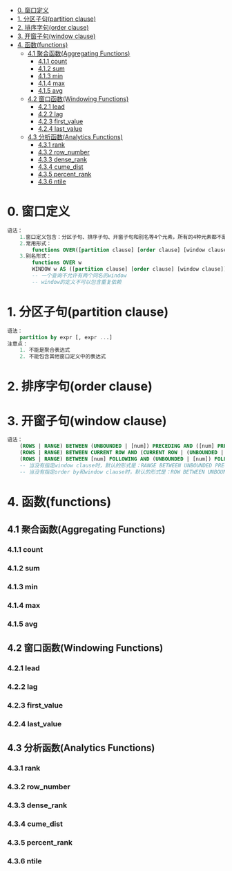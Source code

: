 <!-- TOC  -->
- [0. 窗口定义](#0-窗口定义)
- [1. 分区子句(partition clause)](#1-分区子句partition-clause)
- [2. 排序字句(order clause)](#2-排序字句order-clause)
- [3. 开窗子句(window clause)](#3-开窗子句window-clause)
- [4. 函数(functions)](#4-函数functions)
    - [4.1 聚合函数(Aggregating Functions)](#41-聚合函数aggregating-functions)
        - [4.1.1 count](#411-count)
        - [4.1.2 sum](#412-sum)
        - [4.1.3 min](#413-min)
        - [4.1.4 max](#414-max)
        - [4.1.5 avg](#415-avg)
    - [4.2 窗口函数(Windowing Functions)](#42-窗口函数windowing-functions)
        - [4.2.1 lead](#421-lead)
        - [4.2.2 lag](#422-lag)
        - [4.2.3 first\_value](#423-first_value)
        - [4.2.4 last\_value](#424-last_value)
    - [4.3 分析函数(Analytics Functions)](#43-分析函数analytics-functions)
        - [4.3.1 rank](#431-rank)
        - [4.3.2 row\_number](#432-row_number)
        - [4.3.3 dense\_rank](#433-dense_rank)
        - [4.3.4 cume\_dist](#434-cume_dist)
        - [4.3.5 percent\_rank](#435-percent_rank)
        - [4.3.6 ntile](#436-ntile)
<!-- /TOC -->
# 0. 窗口定义
```sql
语法：
    1.窗口定义包含：分区子句、排序子句、开窗子句和别名等4个元素，所有的4种元素都不是必须的
    2.常用形式：
        functions OVER([partition clause] [order clause] [window clause])
    3.别名形式：
        functions OVER w
        WINDOW w AS ([partition clause] [order clause] [window clause])
        -- 一个查询不允许有两个同名的window
        -- window的定义不可以包含重复依赖
```
# 1. 分区子句(partition clause)
```sql
语法：
    partition by expr [, expr ...]
注意点：
    1. 不能是聚合表达式
    2. 不能包含其他窗口定义中的表达式
```
# 2. 排序字句(order clause)
# 3. 开窗子句(window clause)
```sql
语法：
    (ROWS | RANGE) BETWEEN (UNBOUNDED | [num]) PRECEDING AND ([num] PRECEDING | CURRENT ROW | (UNBOUNDED | [num]) FOLLOWING)
    (ROWS | RANGE) BETWEEN CURRENT ROW AND (CURRENT ROW | (UNBOUNDED | [num]) FOLLOWING)
    (ROWS | RANGE) BETWEEN [num] FOLLOWING AND (UNBOUNDED | [num]) FOLLOWING
    -- 当没有指定window clause时，默认的形式是：RANGE BETWEEN UNBOUNDED PRECEDING AND CURRENT ROW
    -- 当没有指定order by和window clause时，默认的形式是：ROW BETWEEN UNBOUNDED PRECEDING AND UNBOUNDED FOLLOWING
```
# 4. 函数(functions)
## 4.1 聚合函数(Aggregating Functions)
### 4.1.1 count
### 4.1.2 sum
### 4.1.3 min
### 4.1.4 max
### 4.1.5 avg
## 4.2 窗口函数(Windowing Functions)
### 4.2.1 lead
### 4.2.2 lag
### 4.2.3 first_value
### 4.2.4 last_value
## 4.3 分析函数(Analytics Functions)
### 4.3.1 rank
### 4.3.2 row_number
### 4.3.3 dense_rank
### 4.3.4 cume_dist
### 4.3.5 percent_rank
### 4.3.6 ntile